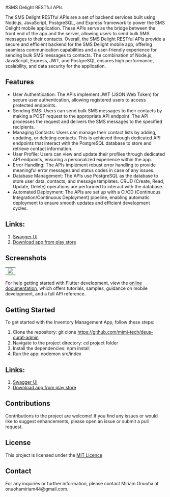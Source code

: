 #SMS Delight RESTful APIs

The SMS Delight RESTful APIs are a set of backend services built using Node.js, JavaScript, PostgreSQL, and Express framework to power the SMS Delight mobile application. These APIs serve as the bridge between the front end of the app and the server, allowing users to send bulk SMS messages to their contacts.
Overall, the SMS Delight RESTful APIs provide a secure and efficient backend for the SMS Delight mobile app, offering seamless communication capabilities and a user-friendly experience for sending bulk SMS messages to contacts. The combination of Node.js, JavaScript, Express, JWT, and PostgreSQL ensures high performance, scalability, and data security for the application.

## Features
<ul>
<li>User Authentication: The APIs implement JWT (JSON Web Token) for secure user authentication, allowing registered users to access protected endpoints.</li>
<li>Sending SMS: Users can send bulk SMS messages to their contacts by making a POST request to the appropriate API endpoint. The API processes the request and delivers the SMS messages to the specified recipients.
</li>
<li>Managing Contacts: Users can manage their contact lists by adding, updating, or deleting contacts. This is achieved through dedicated API endpoints that interact with the PostgreSQL database to store and retrieve contact information.
</li>
<li>User Profile: Users can view and update their profiles through dedicated API endpoints, ensuring a personalized experience within the app.</li>
<li>Error Handling: The APIs implement robust error handling to provide meaningful error messages and status codes in case of any issues.</li>
<li>Database Management: The APIs use PostgreSQL as the database to store user data, contacts, and message templates. CRUD (Create, Read, Update, Delete) operations are performed to interact with the database.</li>
<li>Automated Deployment: The APIs are set up with a CI/CD (Continuous Integration/Continuous Deployment) pipeline, enabling automatic deployment to ensure smooth updates and efficient development cycles.</li>
</ul>

## Links: 
1. <a href="https://sms-delight-auth-service.herokuapp.com/send-bulk-sms-auth"> Swagger UI </a>
2. <a href="https://play.google.com/store/apps/details?id=co.smsdelight.smsdelight">Download app from play store </a>


## Screenshots
<table>
<tr>
<td>
<img src="https://github.com/mimi-tech/deus-curat-admin/assets/62711340/a78a5b12-df2e-4314-aafa-48d364619d36">

</td>
</tr>
</table>

For help getting started with Flutter development, view the
[online documentation](https://docs.flutter.dev/), which offers tutorials,
samples, guidance on mobile development, and a full API reference.



## Getting Started
<p>To get started with the Inventory Management App, follow these steps:</p>

1. Clone the repository: git clone https://github.com/mimi-tech/deus-curat-admin
2. Navigate to the project directory: cd project folder
3. Install the dependencies: npm install
4. Run the app: nodemon src/index

## Links: 
1. <a href="https://sms-delight-auth-service.herokuapp.com/send-bulk-sms-auth"> Swagger UI </a>
2. <a href="https://play.google.com/store/apps/details?id=co.smsdelight.smsdelight">Download app from play store </a>


## Contributions
Contributions to the project are welcome! If you find any issues or would like to suggest enhancements, please open an issue or submit a pull request.

## License
<span>This project is licensed under the <a href="https://opensource.org/license/mit/">MIT Licence</a></span>

## Contact
<p>For any inquiries or further information, please contact <spans tyle="color: blue;">Miriam Onuoha</span> at <spans tyle="color: blue;">onuohamiriam44@gmail.com</span>.
